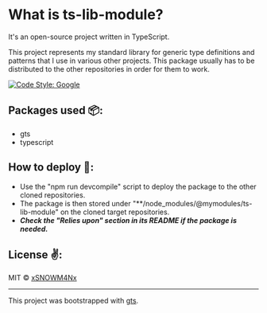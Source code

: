 What is ts-lib-module?
===
It's an open-source project written in TypeScript.

This project represents my standard library for generic type definitions and patterns that I use in various other projects. This package usually has to be distributed to the other repositories in order for them to work.

[![Code Style: Google](https://img.shields.io/badge/code%20style-google-blueviolet.svg)](https://github.com/google/gts)

## Packages used 📦:
- gts
- typescript

## How to deploy 🔮:
- Use the "npm run devcompile" script to deploy the package to the other cloned repositories.
- The package is then stored under "**/node_modules/@mymodules/ts-lib-module" on the cloned target repositories.
- ***Check the "Relies upon" section in its README if the package is needed.***

## License ✌️:
MIT © [xSNOWM4Nx](https://github.com/xSNOWM4Nx)

---
This project was bootstrapped with [gts](https://github.com/google/gts).
